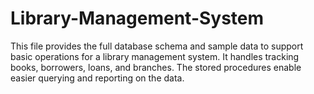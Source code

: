 # Library-Management-System
This file provides the full database schema and sample data to support basic operations for a library management system. It handles tracking books, borrowers, loans, and branches. The stored procedures enable easier querying and reporting on the data.
